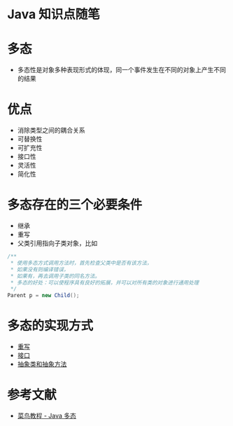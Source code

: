 # Java 知识点随笔

# 多态
- 多态性是对象多种表现形式的体现，同一个事件发生在不同的对象上产生不同的结果

# 优点
- 消除类型之间的耦合关系
- 可替换性
- 可扩充性
- 接口性
- 灵活性
- 简化性

# 多态存在的三个必要条件
- 继承
- 重写
- 父类引用指向子类对象，比如
```Java
/**
 * 使用多态方式调用方法时，首先检查父类中是否有该方法，
 * 如果没有则编译错误，
 * 如果有，再去调用子类的同名方法。
 * 多态的好处：可以使程序具有良好的拓展，并可以对所有类的对象进行通用处理
 */
Parent p = new Child();
```

# 多态的实现方式
- [重写](./重写重载.md)
- [接口](./接口.md)
- [抽象类和抽象方法](./抽象类.md)

# 参考文献
- [菜鸟教程 - Java 多态](https://www.runoob.com/java/java-polymorphism.html)

